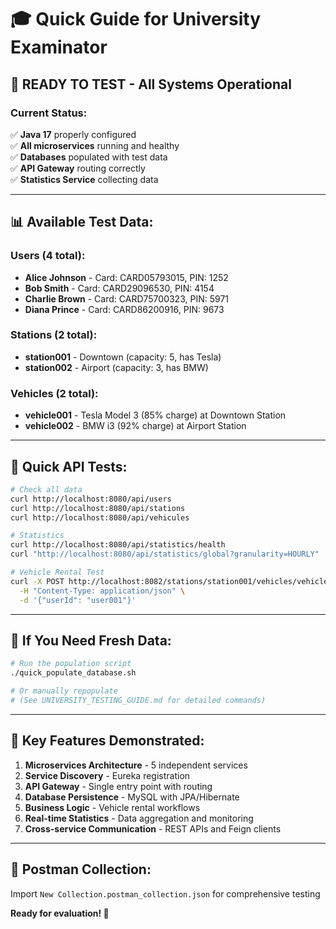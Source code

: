# 🎓 Quick Guide for University Examinator

## 🚀 **READY TO TEST - All Systems Operational**

### **Current Status:**
✅ **Java 17** properly configured  
✅ **All microservices** running and healthy  
✅ **Databases** populated with test data  
✅ **API Gateway** routing correctly  
✅ **Statistics Service** collecting data  

---

## 📊 **Available Test Data:**

### **Users (4 total):**
- **Alice Johnson** - Card: CARD05793015, PIN: 1252
- **Bob Smith** - Card: CARD29096530, PIN: 4154  
- **Charlie Brown** - Card: CARD75700323, PIN: 5971
- **Diana Prince** - Card: CARD86200916, PIN: 9673

### **Stations (2 total):**
- **station001** - Downtown (capacity: 5, has Tesla)
- **station002** - Airport (capacity: 3, has BMW)

### **Vehicles (2 total):**
- **vehicle001** - Tesla Model 3 (85% charge) at Downtown Station
- **vehicle002** - BMW i3 (92% charge) at Airport Station

---

## 🧪 **Quick API Tests:**

```bash
# Check all data
curl http://localhost:8080/api/users
curl http://localhost:8080/api/stations  
curl http://localhost:8080/api/vehicules

# Statistics
curl http://localhost:8080/api/statistics/health
curl "http://localhost:8080/api/statistics/global?granularity=HOURLY"

# Vehicle Rental Test
curl -X POST http://localhost:8082/stations/station001/vehicles/vehicle001/start-rental \
  -H "Content-Type: application/json" \
  -d '{"userId": "user001"}'
```

---

## 🔧 **If You Need Fresh Data:**

```bash
# Run the population script
./quick_populate_database.sh

# Or manually repopulate
# (See UNIVERSITY_TESTING_GUIDE.md for detailed commands)
```

---

## 📝 **Key Features Demonstrated:**

1. **Microservices Architecture** - 5 independent services
2. **Service Discovery** - Eureka registration
3. **API Gateway** - Single entry point with routing
4. **Database Persistence** - MySQL with JPA/Hibernate
5. **Business Logic** - Vehicle rental workflows
6. **Real-time Statistics** - Data aggregation and monitoring
7. **Cross-service Communication** - REST APIs and Feign clients

---

## 🎯 **Postman Collection:**
Import `New Collection.postman_collection.json` for comprehensive testing

**Ready for evaluation! 🚀** 